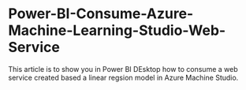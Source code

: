 # Power-BI-Consume-Azure-Machine-Learning-Studio-Web-Service
This article is to show you in Power BI DEsktop how to consume a web service created based a linear regsion model in Azure Machine Studio.
